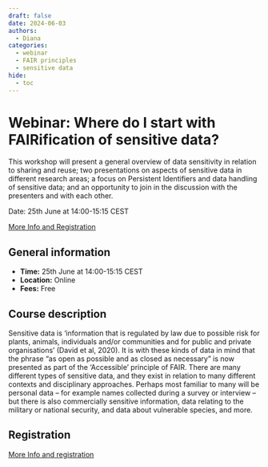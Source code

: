 ```yaml
---
draft: false
date: 2024-06-03
authors:
  - Diana
categories:
  - webinar
  - FAIR principles
  - sensitive data
hide:
  - toc
---
```


# Webinar: Where do I start with FAIRification of sensitive data?

This workshop will present a general overview of data sensitivity in relation to sharing and reuse; two presentations on aspects of sensitive data in different research areas; a focus on Persistent Identifiers and data handling of sensitive data; and an opportunity to join in the discussion with the presenters and with each other.

Date: 25th June at 14:00-15:15 CEST

[More Info and Registration](https://fair-impact.eu/events/fair-implementation-workshops/where-do-i-start-fairification-sensitive-data) 

<!-- more -->
## General information 

* __Time:__ 25th June at 14:00-15:15 CEST
* __Location:__ Online
* __Fees:__ Free

## Course description

Sensitive data is ‘information that is regulated by law due to possible risk for plants, animals, individuals and/or communities and for public and private organisations’ (David et al, 2020). It is with these kinds of data in mind that the phrase “as open as possible and as closed as necessary” is now presented as part of the ‘Accessible’ principle of FAIR. There are many different types of sensitive data, and they exist in relation to many different contexts and disciplinary approaches. Perhaps most familiar to many will be personal data – for example names collected during a survey or interview –  but there is also commercially sensitive information, data relating to the military or national security, and data about vulnerable species, and more.

## Registration

[More Info and registration](https://fair-impact.eu/events/fair-implementation-workshops/where-do-i-start-fairification-sensitive-data) 